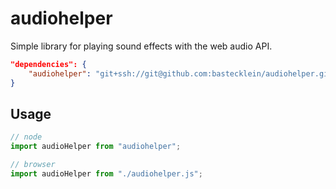 # audiohelper

Simple library for playing sound effects with the web audio API.

```json
"dependencies": {
    "audiohelper": "git+ssh://git@github.com:bastecklein/audiohelper.git#main"
}
```

## Usage

```javascript
// node
import audioHelper from "audiohelper";

// browser
import audioHelper from "./audiohelper.js";
```